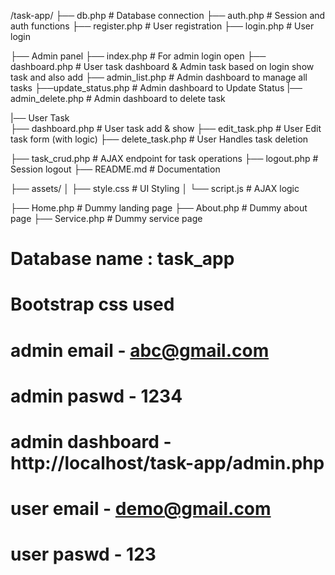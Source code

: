 
/task-app/
├── db.php                                                           # Database connection
├── auth.php                                                          # Session and auth functions
├── register.php                                                     # User registration
├── login.php                                                         # User login


├── Admin panel
          ├── index.php                                              # For admin login open
          ├── dashboard.php                                 # User task dashboard & Admin task based on login show task and also add
          ├── admin_list.php                                       # Admin dashboard to manage all tasks
          ├──update_status.php                                  # Admin dashboard to Update Status 
           |── admin_delete.php                                  # Admin dashboard to delete task

           
|── User Task               
          ├── dashboard.php                                       # User task add & show
          ├── edit_task.php                                          # User Edit task form (with logic)
          ├── delete_task.php                                      # User Handles task deletion

          
├── task_crud.php                                                   # AJAX endpoint for task operations
├── logout.php                                                       # Session logout
├── README.md                                                     # Documentation


├── assets/
│   ├── style.css                                                       # UI Styling
│   └── script.js                                                        # AJAX logic



├── Home.php                                                       # Dummy landing page
├── About.php                                                      # Dummy about page
├── Service.php                                                     # Dummy service page

# Database name    : task_app
# Bootstrap css used


#  admin email - abc@gmail.com
#  admin paswd - 1234

# admin dashboard - http://localhost/task-app/admin.php


#  user email - demo@gmail.com
#  user paswd - 123


